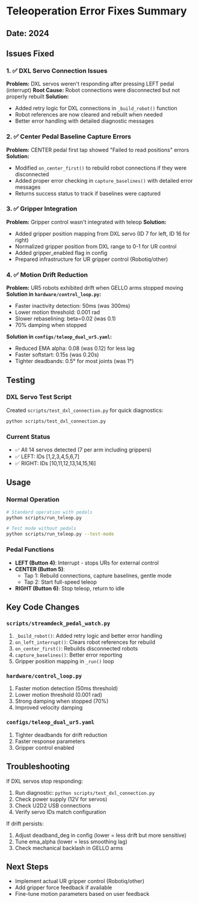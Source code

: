 # Teleoperation Error Fixes Summary

## Date: 2024

## Issues Fixed

### 1. ✅ DXL Servo Connection Issues
**Problem:** DXL servos weren't responding after pressing LEFT pedal (interrupt)
**Root Cause:** Robot connections were disconnected but not properly rebuilt
**Solution:** 
- Added retry logic for DXL connections in `_build_robot()` function
- Robot references are now cleared and rebuilt when needed
- Better error handling with detailed diagnostic messages

### 2. ✅ Center Pedal Baseline Capture Errors
**Problem:** CENTER pedal first tap showed "Failed to read positions" errors
**Solution:**
- Modified `on_center_first()` to rebuild robot connections if they were disconnected
- Added proper error checking in `capture_baselines()` with detailed error messages
- Returns success status to track if baselines were captured

### 3. ✅ Gripper Integration
**Problem:** Gripper control wasn't integrated with teleop
**Solution:**
- Added gripper position mapping from DXL servo (ID 7 for left, ID 16 for right)
- Normalized gripper position from DXL range to 0-1 for UR control
- Added gripper_enabled flag in config
- Prepared infrastructure for UR gripper control (Robotiq/other)

### 4. ✅ Motion Drift Reduction
**Problem:** UR5 robots exhibited drift when GELLO arms stopped moving
**Solution in `hardware/control_loop.py`:**
- Faster inactivity detection: 50ms (was 300ms)
- Lower motion threshold: 0.001 rad
- Slower rebaselining: beta=0.02 (was 0.1)
- 70% damping when stopped

**Solution in `configs/teleop_dual_ur5.yaml`:**
- Reduced EMA alpha: 0.08 (was 0.12) for less lag
- Faster softstart: 0.15s (was 0.20s)
- Tighter deadbands: 0.5° for most joints (was 1°)

## Testing

### DXL Servo Test Script
Created `scripts/test_dxl_connection.py` for quick diagnostics:
```bash
python scripts/test_dxl_connection.py
```

### Current Status
- ✅ All 14 servos detected (7 per arm including grippers)
- ✅ LEFT: IDs [1,2,3,4,5,6,7]
- ✅ RIGHT: IDs [10,11,12,13,14,15,16]

## Usage

### Normal Operation
```bash
# Standard operation with pedals
python scripts/run_teleop.py

# Test mode without pedals
python scripts/run_teleop.py --test-mode
```

### Pedal Functions
- **LEFT (Button 4)**: Interrupt - stops URs for external control
- **CENTER (Button 5)**: 
  - Tap 1: Rebuild connections, capture baselines, gentle mode
  - Tap 2: Start full-speed teleop
- **RIGHT (Button 6)**: Stop teleop, return to idle

## Key Code Changes

### `scripts/streamdeck_pedal_watch.py`
1. `_build_robot()`: Added retry logic and better error handling
2. `on_left_interrupt()`: Clears robot references for rebuild
3. `on_center_first()`: Rebuilds disconnected robots
4. `capture_baselines()`: Better error reporting
5. Gripper position mapping in `_run()` loop

### `hardware/control_loop.py`
1. Faster motion detection (50ms threshold)
2. Lower motion threshold (0.001 rad)
3. Strong damping when stopped (70%)
4. Improved velocity damping

### `configs/teleop_dual_ur5.yaml`
1. Tighter deadbands for drift reduction
2. Faster response parameters
3. Gripper control enabled

## Troubleshooting

If DXL servos stop responding:
1. Run diagnostic: `python scripts/test_dxl_connection.py`
2. Check power supply (12V for servos)
3. Check U2D2 USB connections
4. Verify servo IDs match configuration

If drift persists:
1. Adjust deadband_deg in config (lower = less drift but more sensitive)
2. Tune ema_alpha (lower = less smoothing lag)
3. Check mechanical backlash in GELLO arms

## Next Steps
- Implement actual UR gripper control (Robotiq/other)
- Add gripper force feedback if available
- Fine-tune motion parameters based on user feedback
